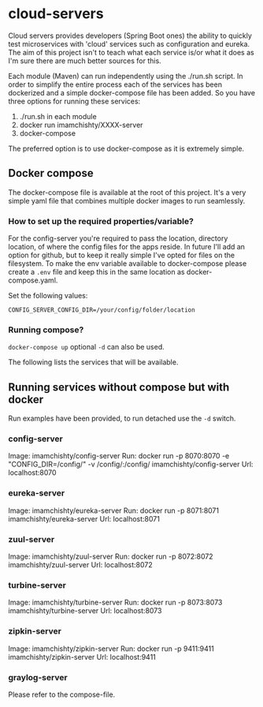 # cloud-servers

Cloud servers provides developers (Spring Boot ones) the ability to quickly test microservices with 'cloud' services such as configuration and eureka.
The aim of this project isn't to teach what each service is/or what it does as I'm sure there are much better sources for this.

Each module (Maven) can run independently using the ./run.sh script. In order to simplify the entire process each of the services has been dockerized and a simple docker-compose file has been added.
So you have three options for running these services:

1. ./run.sh in each module
2. docker run imamchishty/XXXX-server
3. docker-compose

The preferred option is to use docker-compose as it is extremely simple.

## Docker compose

The docker-compose file is available at the root of this project. It's a very simple yaml file that combines multiple docker images to run seamlessly.

### How to set up the required properties/variable?

For the config-server you're required to pass the location, directory location, of where the config files for the apps reside. In future I'll add an option for github, but to keep it really simple I've opted for files on the filesystem.
To make the env variable available to docker-compose please create a `.env` file and keep this in the same location as docker-compose.yaml.

Set the following values:

    CONFIG_SERVER_CONFIG_DIR=/your/config/folder/location

### Running compose?

`docker-compose up` optional `-d` can also be used.

The following lists the services that will be available.

## Running services without compose but with docker

Run examples have been provided, to run detached use the `-d` switch.

### config-server

Image: imamchishty/config-server
Run: docker run -p 8070:8070 -e "CONFIG_DIR=/config/" -v /config/:/config/ imamchishty/config-server 
Url: localhost:8070

### eureka-server

Image: imamchishty/eureka-server
Run: docker run -p 8071:8071 imamchishty/eureka-server 
Url: localhost:8071

### zuul-server

Image: imamchishty/zuul-server
Run: docker run -p 8072:8072 imamchishty/zuul-server 
Url: localhost:8072

### turbine-server

Image: imamchishty/turbine-server
Run: docker run -p 8073:8073 imamchishty/turbine-server 
Url: localhost:8073

### zipkin-server

Image: imamchishty/zipkin-server
Run: docker run -p 9411:9411 imamchishty/zipkin-server 
Url: localhost:9411

### graylog-server

Please refer to the compose-file.
